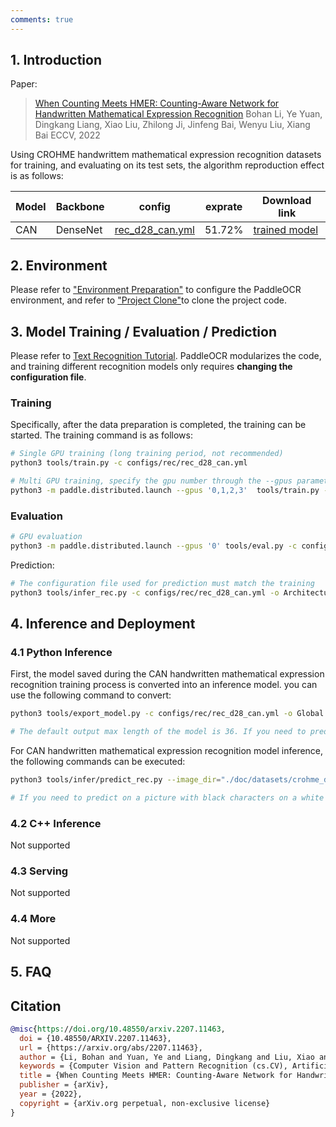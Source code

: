 ```yaml
---
comments: true
---
```


## 1. Introduction

Paper:
> [When Counting Meets HMER: Counting-Aware Network for Handwritten Mathematical Expression Recognition](https://arxiv.org/abs/2207.11463)
> Bohan Li, Ye Yuan, Dingkang Liang, Xiao Liu, Zhilong Ji, Jinfeng Bai, Wenyu Liu, Xiang Bai
> ECCV, 2022

Using CROHME handwrittem mathematical expression recognition datasets for training, and evaluating on its test sets, the algorithm reproduction effect is as follows:

|Model|Backbone|config|exprate|Download link|
| --- | --- | --- | --- | --- |
|CAN|DenseNet|[rec_d28_can.yml](https://github.com/PaddlePaddle/PaddleOCR/tree/main/configs/rec/rec_d28_can.yml)|51.72%|[trained model](https://paddleocr.bj.bcebos.com/contribution/rec_d28_can_train.tar)|

## 2. Environment

Please refer to ["Environment Preparation"](../../ppocr/environment.en.md) to configure the PaddleOCR environment, and refer to ["Project Clone"](../../ppocr/blog/clone.en.md)to clone the project code.

## 3. Model Training / Evaluation / Prediction

Please refer to [Text Recognition Tutorial](../../ppocr/model_train/recognition.en.md). PaddleOCR modularizes the code, and training different recognition models only requires **changing the configuration file**.

### Training

Specifically, after the data preparation is completed, the training can be started. The training command is as follows:

```bash linenums="1"
# Single GPU training (long training period, not recommended)
python3 tools/train.py -c configs/rec/rec_d28_can.yml

# Multi GPU training, specify the gpu number through the --gpus parameter
python3 -m paddle.distributed.launch --gpus '0,1,2,3'  tools/train.py -c configs/rec/rec_d28_can.yml
```

### Evaluation

```bash linenums="1"
# GPU evaluation
python3 -m paddle.distributed.launch --gpus '0' tools/eval.py -c configs/rec/rec_d28_can.yml -o Global.pretrained_model=./rec_d28_can_train/best_accuracy.pdparams
```

Prediction:

```bash linenums="1"
# The configuration file used for prediction must match the training
python3 tools/infer_rec.py -c configs/rec/rec_d28_can.yml -o Architecture.Head.attdecoder.is_train=False Global.infer_img='./doc/crohme_demo/hme_00.jpg' Global.pretrained_model=./rec_d28_can_train/best_accuracy.pdparams
```

## 4. Inference and Deployment

### 4.1 Python Inference

First, the model saved during the CAN handwritten mathematical expression recognition training process is converted into an inference model. you can use the following command to convert:

```bash linenums="1"
python3 tools/export_model.py -c configs/rec/rec_d28_can.yml -o Global.pretrained_model=./rec_d28_can_train/best_accuracy.pdparams Global.save_inference_dir=./inference/rec_d28_can/ Architecture.Head.attdecoder.is_train=False

# The default output max length of the model is 36. If you need to predict a longer sequence, please specify its output sequence as an appropriate value when exporting the model, as: Architecture.Head.max_ text_ length=72
```

For CAN handwritten mathematical expression recognition model inference, the following commands can be executed:

```bash linenums="1"
python3 tools/infer/predict_rec.py --image_dir="./doc/datasets/crohme_demo/hme_00.jpg" --rec_algorithm="CAN" --rec_batch_num=1 --rec_model_dir="./inference/rec_d28_can/" --rec_char_dict_path="./ppocr/utils/dict/latex_symbol_dict.txt"

# If you need to predict on a picture with black characters on a white background, please set: -- rec_ image_ inverse=False
```

### 4.2 C++ Inference

Not supported

### 4.3 Serving

Not supported

### 4.4 More

Not supported

## 5. FAQ

## Citation

```bibtex
@misc{https://doi.org/10.48550/arxiv.2207.11463,
  doi = {10.48550/ARXIV.2207.11463},
  url = {https://arxiv.org/abs/2207.11463},
  author = {Li, Bohan and Yuan, Ye and Liang, Dingkang and Liu, Xiao and Ji, Zhilong and Bai, Jinfeng and Liu, Wenyu and Bai, Xiang},
  keywords = {Computer Vision and Pattern Recognition (cs.CV), Artificial Intelligence (cs.AI), FOS: Computer and information sciences, FOS: Computer and information sciences},
  title = {When Counting Meets HMER: Counting-Aware Network for Handwritten Mathematical Expression Recognition},
  publisher = {arXiv},
  year = {2022},
  copyright = {arXiv.org perpetual, non-exclusive license}
}
```
